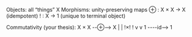 Objects: all “things” X
Morphisms: unity-preserving maps
⊕ : X × X → X  (idempotent)
! : X → 1      (unique to terminal object)

Commutativity (your thesis):
X × X --⊕--> X
  |           |
  !×!         !
  v           v
  1 ----id--> 1
